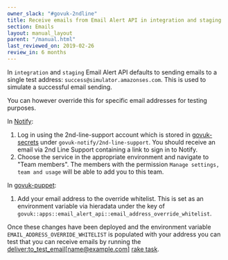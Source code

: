```yaml
---
owner_slack: "#govuk-2ndline"
title: Receive emails from Email Alert API in integration and staging
section: Emails
layout: manual_layout
parent: "/manual.html"
last_reviewed_on: 2019-02-26
review_in: 6 months
---
```


In `integration` and `staging` Email Alert API defaults to sending emails
to a single test address: `success@simulator.amazonses.com`. This is used to
simulate a successful email sending.

You can however override this for specific email addresses for testing
purposes.

In [Notify][]:

1. Log in using the 2nd-line-support account which is stored in [govuk-secrets][]
  under `govuk-notify/2nd-line-support`. You should receive an email via 2nd Line
   Support containing a link to sign in to Notify.
2. Choose the service in the appropriate environment and navigate to "Team members".
  The members with the permission `Manage settings, team and usage` will be able to
  add you to this team.

In [govuk-puppet][]:

1. Add your email address to the override whitelist. This is set as an
   environment variable via hieradata under the key of
   `govuk::apps::email_alert_api::email_address_override_whitelist`.

Once these changes have been deployed and the environment variable
`EMAIL_ADDRESS_OVERRIDE_WHITELIST` is populated with your address you can test
that you can receive emails by running the [deliver:to_test_email[name@example.com]](https://deploy.integration.publishing.service.gov.uk/job/run-rake-task/parambuild/?TARGET_APPLICATION=email-alert-api&MACHINE_CLASS=email_alert_api&RAKE_TASK=deliver:to_test_email[name@example.com]) [rake task].

[Notify]: https://www.notifications.service.gov.uk
[govuk-secrets]: https://github.com/alphagov/govuk-secrets
[govuk-puppet]: https://github.com/alphagov/govuk-puppet
[rake task]: https://github.com/alphagov/email-alert-api/blob/master/lib/tasks/deliver.rake#L19

